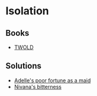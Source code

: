 # Isolation

## Books

* [TWOLD](../books/twold.md)

## Solutions

* [Adelle's poor fortune as a maid](../solutions/adelles-poor-fortune-as-maid.md)
* [Nivana's bitterness](../solutions/nivanas-bitterness.md)
